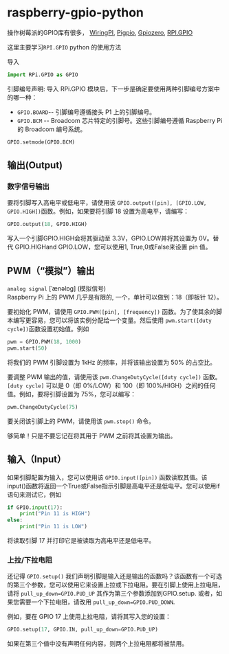 # raspberry-gpio-python 

操作树莓派的GPIO库有很多， [WiringPI](https://github.com/WiringPi/WiringPi), [Pigpio](http://abyz.me.uk/rpi/pigpio/), [Gpiozero](https://gpiozero.readthedocs.io/en/stable/), [RPI.GPIO](https://pypi.org/project/RPi.GPIO/)  

这里主要学习`RPI.GPIO` python 的使用方法  

导入
```python
import RPi.GPIO as GPIO
```

引脚编号声明:
导入 RPi.GPIO 模块后，下一步是确定要使用两种引脚编号方案中的哪一种：

- `GPIO.BOARD`-- 引脚编号遵循接头 P1 上的引脚编号。
- `GPIO.BCM` -- Broadcom 芯片特定的引脚号。这些引脚编号遵循 Raspberry Pi 的 Broadcom 编号系统。  
  
```python
GPIO.setmode(GPIO.BCM)
```

## 输出(Output)
### 数字信号输出  
要将引脚写入高电平或低电平，请使用该 `GPIO.output([pin], [GPIO.LOW, GPIO.HIGH])`函数。例如，如果要将引脚 18 设置为高电平，请编写：
```python
GPIO.output(18, GPIO.HIGH)  
```
写入一个引脚GPIO.HIGH会将其驱动至 3.3V，GPIO.LOW并将其设置为 0V。替代 GPIO.HIGHand GPIO.LOW，您可以使用1, True,0或False来设置 pin 值。  

## PWM（“模拟”）输出  
`analog signal` [ˈænəlɒɡ] (模拟信号)  
Raspberry Pi 上的 PWM 几乎是有限的, 一个，单针可以做到：18（即板针 12）。

要初始化 PWM，请使用 `GPIO.PWM([pin], [frequency])` 函数。为了使其余的脚本编写更容易，您可以将该实例分配给一个变量。然后使用 `pwm.start([duty cycle])`函数设置初始值。例如  

```python
pwm = GPIO.PWM(18, 1000)
pwm.start(50)
```

将我们的 PWM 引脚设置为 1kHz 的频率，并将该输出设置为 50% 的占空比。  

要调整 PWM 输出的值，请使用该 `pwm.ChangeDutyCycle([duty cycle])` 函数。`[duty cycle]` 可以是 0（即 0%/LOW）和 100（即 100%/HIGH）之间的任何值。例如，要将引脚设置为 75%，您可以编写：
```python
pwm.ChangeDutyCycle(75)
```

要关闭该引脚上的 PWM，请使用该 `pwm.stop()` 命令。

够简单！只是不要忘记在将其用于 PWM 之前将其设置为输出。  

## 输入（Input）
如果引脚配置为输入，您可以使用该 `GPIO.input([pin])` 函数读取其值。该input()函数将返回一个True或False指示引脚是高电平还是低电平。您可以使用if语句来测试它，例如
```python
if GPIO.input(17):
    print("Pin 11 is HIGH")
else:
    print("Pin 11 is LOW")
```

将读取引脚 17 并打印它是被读取为高电平还是低电平。  

### 上拉/下拉电阻
还记得 `GPIO.setup()` 我们声明引脚是输入还是输出的函数吗？该函数有一个可选的第三个参数，您可以使用它来设置上拉或下拉电阻。要在引脚上使用上拉电阻，请将 `pull_up_down=GPIO.PUD_UP`  其作为第三个参数添加到GPIO.setup. 或者，如果您需要一个下拉电阻，请改用 `pull_up_down=GPIO.PUD_DOWN`.  

例如，要在 GPIO 17 上使用上拉电阻，请将其写入您的设置：
```python
GPIO.setup(17, GPIO.IN, pull_up_down=GPIO.PUD_UP)
```

如果在第三个值中没有声明任何内容，则两个上拉电阻都将被禁用。  



